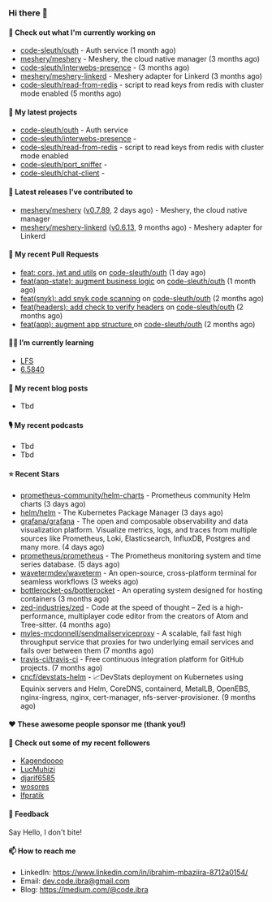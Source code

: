 

### Hi there 👋

#### 👷 Check out what I'm currently working on

- [code-sleuth/outh](https://github.com/code-sleuth/outh) - Auth service (1 month ago)
- [meshery/meshery](https://github.com/meshery/meshery) - Meshery, the cloud native manager (3 months ago)
- [code-sleuth/interwebs-presence](https://github.com/code-sleuth/interwebs-presence) -  (3 months ago)
- [meshery/meshery-linkerd](https://github.com/meshery/meshery-linkerd) - Meshery adapter for Linkerd (3 months ago)
- [code-sleuth/read-from-redis](https://github.com/code-sleuth/read-from-redis) - script to read keys from redis with cluster mode enabled (5 months ago)

#### 🌱 My latest projects

- [code-sleuth/outh](https://github.com/code-sleuth/outh) - Auth service
- [code-sleuth/interwebs-presence](https://github.com/code-sleuth/interwebs-presence) - 
- [code-sleuth/read-from-redis](https://github.com/code-sleuth/read-from-redis) - script to read keys from redis with cluster mode enabled
- [code-sleuth/port_sniffer](https://github.com/code-sleuth/port_sniffer) - 
- [code-sleuth/chat-client](https://github.com/code-sleuth/chat-client) - 

#### 🔭 Latest releases I've contributed to

- [meshery/meshery](https://github.com/meshery/meshery) ([v0.7.89](https://github.com/meshery/meshery/releases/tag/v0.7.89), 2 days ago) - Meshery, the cloud native manager
- [meshery/meshery-linkerd](https://github.com/meshery/meshery-linkerd) ([v0.6.13](https://github.com/meshery/meshery-linkerd/releases/tag/v0.6.13), 9 months ago) - Meshery adapter for Linkerd

#### 🔨 My recent Pull Requests

- [feat: cors, jwt and utils](https://github.com/code-sleuth/outh/pull/14) on [code-sleuth/outh](https://github.com/code-sleuth/outh) (1 day ago)
- [feat(app-state): augment business logic](https://github.com/code-sleuth/outh/pull/13) on [code-sleuth/outh](https://github.com/code-sleuth/outh) (1 month ago)
- [feat(snyk): add snyk code scanning](https://github.com/code-sleuth/outh/pull/11) on [code-sleuth/outh](https://github.com/code-sleuth/outh) (2 months ago)
- [feat(headers): add check to verify headers](https://github.com/code-sleuth/outh/pull/10) on [code-sleuth/outh](https://github.com/code-sleuth/outh) (2 months ago)
- [feat(app): augment app structure ](https://github.com/code-sleuth/outh/pull/9) on [code-sleuth/outh](https://github.com/code-sleuth/outh) (2 months ago)

#### 🌱📖 I’m currently learning
- [LFS](https://www.linuxfromscratch.org/lfs/)
- [6.5840](http://nil.csail.mit.edu/6.5840/2024/)

#### 📜 My recent blog posts
- Tbd

#### 🎙️ My recent podcasts
- Tbd
- Tbd

#### ⭐ Recent Stars

- [prometheus-community/helm-charts](https://github.com/prometheus-community/helm-charts) - Prometheus community Helm charts (3 days ago)
- [helm/helm](https://github.com/helm/helm) - The Kubernetes Package Manager (3 days ago)
- [grafana/grafana](https://github.com/grafana/grafana) - The open and composable observability and data visualization platform. Visualize metrics, logs, and traces from multiple sources like Prometheus, Loki, Elasticsearch, InfluxDB, Postgres and many more.  (4 days ago)
- [prometheus/prometheus](https://github.com/prometheus/prometheus) - The Prometheus monitoring system and time series database. (5 days ago)
- [wavetermdev/waveterm](https://github.com/wavetermdev/waveterm) - An open-source, cross-platform terminal for seamless workflows (3 weeks ago)
- [bottlerocket-os/bottlerocket](https://github.com/bottlerocket-os/bottlerocket) - An operating system designed for hosting containers (3 months ago)
- [zed-industries/zed](https://github.com/zed-industries/zed) - Code at the speed of thought – Zed is a high-performance, multiplayer code editor from the creators of Atom and Tree-sitter. (4 months ago)
- [myles-mcdonnell/sendmailserviceproxy](https://github.com/myles-mcdonnell/sendmailserviceproxy) - A scalable, fail fast high throughput service that proxies for two underlying email services and fails over between them (7 months ago)
- [travis-ci/travis-ci](https://github.com/travis-ci/travis-ci) - Free continuous integration platform for GitHub projects. (7 months ago)
- [cncf/devstats-helm](https://github.com/cncf/devstats-helm) - 📈DevStats deployment on Kubernetes using Equinix servers and Helm, CoreDNS, containerd, MetalLB, OpenEBS, nginx-ingress, nginx, cert-manager, nfs-server-provisioner. (9 months ago)

#### ❤️ These awesome people sponsor me (thank you!)


#### 👯 Check out some of my recent followers

- [Kagendoooo](https://github.com/Kagendoooo)
- [LucMuhizi](https://github.com/LucMuhizi)
- [djarif6585](https://github.com/djarif6585)
- [wosores](https://github.com/wosores)
- [lfpratik](https://github.com/lfpratik)

#### 💬 Feedback

Say Hello, I don't bite!

#### 📫 How to reach me

- LinkedIn: https://www.linkedin.com/in/ibrahim-mbaziira-8712a0154/
- Email: dev.code.ibra@gmail.com
- Blog: https://medium.com/@code.ibra



